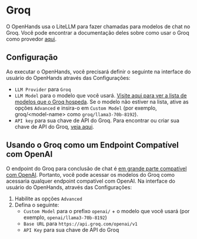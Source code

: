 # Groq

O OpenHands usa o LiteLLM para fazer chamadas para modelos de chat no Groq. Você pode encontrar a documentação deles sobre como usar o Groq como provedor [aqui](https://docs.litellm.ai/docs/providers/groq).

## Configuração

Ao executar o OpenHands, você precisará definir o seguinte na interface do usuário do OpenHands através das Configurações:
- `LLM Provider` para `Groq`
- `LLM Model` para o modelo que você usará. [Visite aqui para ver a lista de modelos que o Groq hospeda](https://console.groq.com/docs/models). Se o modelo não estiver na lista, ative as opções `Advanced` e insira-o em `Custom Model` (por exemplo, groq/&lt;model-name&gt; como `groq/llama3-70b-8192`).
- `API key` para sua chave de API do Groq. Para encontrar ou criar sua chave de API do Groq, [veja aqui](https://console.groq.com/keys).



## Usando o Groq como um Endpoint Compatível com OpenAI

O endpoint do Groq para conclusão de chat é [em grande parte compatível com OpenAI](https://console.groq.com/docs/openai). Portanto, você pode acessar os modelos do Groq como acessaria qualquer endpoint compatível com OpenAI. Na interface do usuário do OpenHands, através das Configurações:
1. Habilite as opções `Advanced`
2. Defina o seguinte:
   - `Custom Model` para o prefixo `openai/` + o modelo que você usará (por exemplo, `openai/llama3-70b-8192`)
   - `Base URL` para `https://api.groq.com/openai/v1`
   - `API Key` para sua chave de API do Groq
